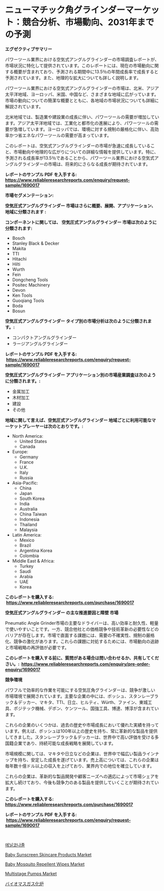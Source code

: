 <p><h1>ニューマチック角グラインダーマーケット：競合分析、市場動向、2031年までの予測</h1></p><p><strong>エグゼクティブサマリー</strong></p>
<p><p>パワーツール業界における空気式アングルグラインダーの市場調査レポートが、市場状況に特化して提供されています。このレポートには、現在の市場動向に関する概要が含まれており、予測される期間中に13.5％の年間成長率で成長すると予測されています。また、地理的な拡大についても詳しく説明します。</p><p>パワーツール業界における空気式アングルグラインダーの市場は、北米、アジア太平洋地域、ヨーロッパ、米国、中国など、さまざまな地域に広がっています。市場の動向についての簡潔な概要とともに、各地域の市場状況についても詳細に解説されています。</p><p>北米地域では、製造業や建設業の成長に伴い、パワーツールの需要が増加しています。アジア太平洋地域では、工業化と都市化の進展により、パワーツールの需要が急増しています。ヨーロッパでは、環境に対する規制の厳格化に伴い、高効率かつ省エネなパワーツールの需要が高まっています。</p><p>このレポートは、空気式アングルグラインダーの市場が急速に成長していること、市場動向や地理的な広がりについての詳細な情報を提供しています。特に、予測される成長率が13.5％であることから、パワーツール業界における空気式アングルグラインダーの市場は、将来的にさらなる成長が期待されています。</p></p>
<p><strong>レポートのサンプル PDF を入手する: <a href="https://www.reliableresearchreports.com/enquiry/request-sample/1690017">https://www.reliableresearchreports.com/enquiry/request-sample/1690017</a></strong></p>
<p><strong>市場セグメンテーション:</strong></p>
<p><strong> 空気圧式アングルグラインダー 市場はさらに概要、展開、アプリケーション、地域に分類されます :</strong></p>
<p><strong>コンポーネントに関しては、 空気圧式アングルグラインダー 市場は次のように分類されます: &nbsp;</strong></p>
<p><ul><li>Bosch</li><li>Stanley Black & Decker</li><li>Makita</li><li>TTI</li><li>Hitachi</li><li>Hilti</li><li>Wurth</li><li>Fein</li><li>Dongcheng Tools</li><li>Positec Machinery</li><li>Devon</li><li>Ken Tools</li><li>Guoqiang Tools</li><li>Boda</li><li>Bosun</li></ul></p>
<p><strong> 空気圧式アングルグラインダー タイプ別の市場分析は次のように分類されます。:</strong></p>
<p><ul><li>コンパクトアングルグラインダー</li><li>ラージアングルグラインダー</li></ul></p>
<p><strong>レポートのサンプル PDF を入手する: &nbsp;<a href="https://www.reliableresearchreports.com/enquiry/request-sample/1690017">https://www.reliableresearchreports.com/enquiry/request-sample/1690017</a></strong></p>
<p><strong> 空気圧式アングルグラインダー アプリケーション別の市場産業調査は次のように分類されます。:</strong></p>
<p><ul><li>金属加工</li><li>木材加工</li><li>建設</li><li>その他</li></ul></p>
<p><strong>地域に関して言えば、空気圧式アングルグラインダー 地域ごとに利用可能なマーケットプレーヤーは次のとおりです。:</strong></p>
<p><ul>
    <li>
        North America:
        <ul>
            <li>United States</li>
            <li>Canada</li>
        </ul>
    </li>
    <li>
        Europe:
        <ul>
            <li>Germany</li>
            <li>France</li>
            <li>U.K.</li>
            <li>Italy</li>
            <li>Russia</li>
        </ul>
    </li>
    <li>
        Asia-Pacific:
        <ul>
            <li>China</li>
            <li>Japan</li>
            <li>South Korea</li>
            <li>India</li>
            <li>Australia</li>
            <li>China Taiwan</li>
            <li>Indonesia</li>
            <li>Thailand</li>
            <li>Malaysia</li>
        </ul>
    </li>
    <li>
        Latin America:
        <ul>
            <li>Mexico</li>
            <li>Brazil</li>
            <li>Argentina Korea</li>
            <li>Colombia</li>
        </ul>
    </li>
    <li>
        Middle East & Africa:
        <ul>
            <li>Turkey</li>
            <li>Saudi</li>
            <li>Arabia</li>
            <li>UAE</li>
            <li>Korea</li>
        </ul>
    </li>
    </ul></p>
<p><strong>このレポートを購入する: &nbsp;<a href="https://www.reliableresearchreports.com/purchase/1690017">https://www.reliableresearchreports.com/purchase/1690017</a></strong></p>
<p><strong>空気圧式アングルグラインダー の主な推進要因と障壁 市場</strong></p>
<p><p>Pneumatic Angle Grinder市場の主要なドライバーは、高い効率と耐久性、軽量で使いやすいことです。一方、競合他社との価格競争や技術革新の必要性などのバリアが存在します。市場で直面する課題には、需要の不確実性、規制の厳格化、競争の激化があります。これらの課題に対処するためには、市場動向の追跡と市場戦略の再評価が必要です。</p></p>
<p><strong>このレポートを購入する前に、質問がある場合は問い合わせるか、共有してください。:&nbsp; <a href="https://www.reliableresearchreports.com/enquiry/pre-order-enquiry/1690017">https://www.reliableresearchreports.com/enquiry/pre-order-enquiry/1690017</a></strong></p>
<p><strong>競争環境</strong></p>
<p><p>パワフルで効率的な作業を可能にする空気圧角グラインダーは、競争が激しい市場環境で展開されています。主要な企業の中には、ボッシュ、スタンレーブラック＆デッカー、マキタ、TTI、日立、ヒルティ、Würth、ファイン、東城工具、ポジテック機械、デボン、ケンツール、国強工具、博達、博淳が含まれています。</p><p>これらの企業のいくつかは、過去の歴史や市場成長において優れた実績を持っています。例えば、ボッシュは100年以上の歴史を持ち、常に革新的な製品を提供してきました。スタンレーブラック＆デッカーは、世界中で高い評価を受ける多国籍企業であり、持続可能な成長戦略を展開しています。</p><p>市場規模に関しては、マキタや日立などの企業は、世界中で幅広い製品ラインナップを持ち、安定した成長を遂げています。売上高については、これらの企業は毎年数十億ドル以上の収入を上げており、業界内での地位を確立しています。</p><p>これらの企業は、革新的な製品開発や顧客ニーズへの適応によって市場シェアを拡大し続けており、今後も競争力のある製品を提供していくことが期待されています。</p></p>
<p><strong>このレポートを購入する: &nbsp; <a href="https://www.reliableresearchreports.com/purchase/1690017">https://www.reliableresearchreports.com/purchase/1690017</a></strong></p>
<p><strong>レポートのサンプル PDF を入手する: &nbsp;<a href="https://www.reliableresearchreports.com/enquiry/request-sample/1690017">https://www.reliableresearchreports.com/enquiry/request-sample/1690017</a></strong><strong></strong></p>
<p>&nbsp;</p>
<p><p><a href="https://github.com/CorEmtymerich56566/Market-Research-Report-List-1/blob/main/98652957206.md">에닐코나졸</a></p><p><a href="https://github.com/Airanohannonzb68e5pb53oc1/Market-Research-Report-List-1/blob/main/baby-sunscreen-skincare-products-market.md">Baby Sunscreen Skincare Products Market</a></p><p><a href="https://github.com/fiixsa/Market-Research-Report-List-2/blob/main/baby-mosquito-repellent-wipes-market.md">Baby Mosquito Repellent Wipes Market</a></p><p><a href="https://view.publitas.com/reportprime-1/insights-into-multistage-pumps-market-size-analysing-market-share-trends-and-growth-from-2024-to-2031/">Multistage Pumps Market</a></p><p><a href="https://github.com/AriMuller2009/Market-Research-Report-List-1/blob/main/45878647741.md">バイオマスガス化炉</a></p></p>
